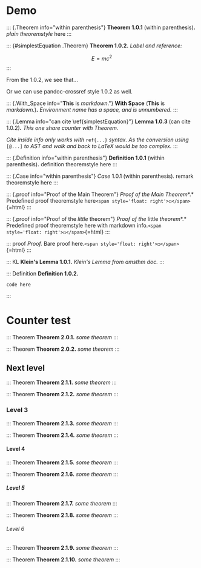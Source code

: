 # Demo

::: {.Theorem info="within parenthesis"}
**Theorem 1.0.1** (within parenthesis)**.** *plain* *theoremstyle* here
:::

::: {#simplestEquation .Theorem}
**Theorem 1.0.2.** *Label* *and* *reference:*

$$E=mc^2$$
:::

From the 1.0.2, we see that...

Or we can use pandoc-crossref style 1.0.2 as well.

::: {.With_Space info="**This** is *markdown*."}
**With Space** (**This** is *markdown*.)**.** *Environment* *name* *has*
*a* *space,* *and* *is* *unnumbered.*
:::

::: {.Lemma info="can cite \\ref{simplestEquation}"}
**Lemma 1.0.3** (can cite 1.0.2)**.** *This* *one* *share* *counter*
*with* *Theorem.*

*Cite* *inside* *info* *only* *works* *with* `ref{...}` *syntax.* *As*
*the* *conversion* *using* `[@...]` *to* *AST* *and* *walk* *and* *back*
*to* *LaTeX* *would* *be* *too* *complex.*
:::

::: {.Definition info="within parenthesis"}
**Definition 1.0.1** (within parenthesis)**.** definition theoremstyle
here
:::

::: {.Case info="within parenthesis"}
*Case* 1.0.1 (within parenthesis)*.* remark theoremstyle here
:::

::: {.proof info="Proof of the Main Theorem"}
*Proof* *of* *the* *Main* *Theorem**.* Predefined proof theoremstyle
here`<span style='float: right'>◻</span>`{=html}
:::

::: {.proof info="Proof of the *little* theorem"}
*Proof* *of* *the* little *theorem**.* Predefined proof theoremstyle
here with markdown info.`<span style='float: right'>◻</span>`{=html}
:::

::: proof
*Proof.* Bare proof here.`<span style='float: right'>◻</span>`{=html}
:::

::: KL
**Klein's Lemma 1.0.1.** *Klein's* *Lemma* *from* *amsthm* *doc.*
:::

::: Definition
**Definition 1.0.2.**

    code here
:::

# Counter test

::: Theorem
**Theorem 2.0.1.** *some* *theorem*
:::

::: Theorem
**Theorem 2.0.2.** *some* *theorem*
:::

## Next level

::: Theorem
**Theorem 2.1.1.** *some* *theorem*
:::

::: Theorem
**Theorem 2.1.2.** *some* *theorem*
:::

### Level 3

::: Theorem
**Theorem 2.1.3.** *some* *theorem*
:::

::: Theorem
**Theorem 2.1.4.** *some* *theorem*
:::

#### Level 4

::: Theorem
**Theorem 2.1.5.** *some* *theorem*
:::

::: Theorem
**Theorem 2.1.6.** *some* *theorem*
:::

##### Level 5

::: Theorem
**Theorem 2.1.7.** *some* *theorem*
:::

::: Theorem
**Theorem 2.1.8.** *some* *theorem*
:::

###### Level 6

::: Theorem
**Theorem 2.1.9.** *some* *theorem*
:::

::: Theorem
**Theorem 2.1.10.** *some* *theorem*
:::
